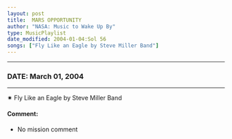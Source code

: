 ```yaml
---
layout: post
title:  MARS OPPORTUNITY
author: "NASA: Music to Wake Up By"
type: MusicPlaylist
date_modified: 2004-01-04:Sol 56
songs: ["Fly Like an Eagle by Steve Miller Band"]
---
```


----
### DATE: March 01, 2004
----
✷ Fly Like an Eagle by Steve Miller Band

#### Comment:
* No mission comment



<br/>
<center>
	<a target="_blank"
	   href="https://twitter.com/intent/tweet?hashtags=Space,NASA,Playlist,NASAWakeupCalls,SpaceProgram&text={{ page.author}}, '{{ page.songs.first }}' {{ page.title }}, {{ page.date | date: '%B %d, %Y' }}. {{ site.url }}{{ page.url }} @nasawakeupcalls">
	   <i class="fab fa-twitter" alt="Tweet this page" style="font-size: 1.3em;"></i>
	</a>
	&nbsp; 	<i class="fas fa-user-astronaut" style="font-size: 1.5em;"></i> &nbsp;
    <a type="amzn" search="'Fly Like an Eagle by Steve Miller Band'" category="popular music">
        <i class="fab fa-amazon" style="font-size: 1.3em;"></i>
    </a>
</center>
